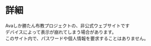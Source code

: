 # 詳細
Avaしか勝たん布教プロジェクトの、非公式ウェブサイトです  
デバイスによって表示が崩れてしまう場合があります。  
このサイト内で、パスワードや個人情報を要求することはありません。  
